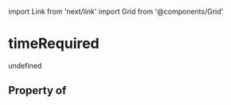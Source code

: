 import Link from 'next/link'
import Grid from '@components/Grid'

# timeRequired

undefined

## Property of




